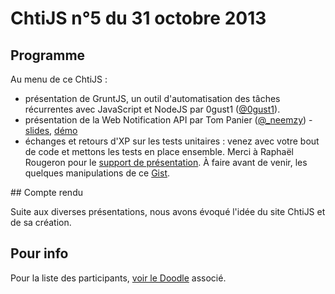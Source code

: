 <!--VarStream
title=ChtiJS #5
description=Découvrez le contenu du ChtiJS n°5 avec les présentations de Tom \
Panier, 0gust1 et un échange sur les tests unitaires en JS.
created=2013-10-31 12:00:00
keywords.+=HTML5
keywords.+=GruntJS
keywords.+=TDD
keywords.+=Karma
lang=fr
location=FR
-->

# ChtiJS n°5 du 31 octobre 2013

## Programme

Au menu de ce ChtiJS :

* présentation de GruntJS, un outil d'automatisation des tâches récurrentes
 avec JavaScript et NodeJS par 0gust1  ([@0gust1](https://twitter.com/0gust1)).
* présentation de la Web Notification API par Tom Panier
 ([@_neemzy](https://twitter.com/_neemzy)) - [slides](http://slid.es/neemzy/web-notifications-api),
 [démo](https://github.com/ChtiJS/messenger.io)
* échanges et retours d'XP sur les tests unitaires : venez avec votre bout de
 code et mettons les tests en place ensemble. Merci à Raphaël Rougeron pour le
 [support de présentation](http://fr.slideshare.net/goldoraf/tester-son-js).
 À faire avant de venir, les quelques manipulations de ce
 [Gist](https://gist.github.com/nfroidure/7247493).

## Compte rendu

Suite aux diverses présentations, nous avons évoqué l'idée du site ChtiJS et de
 sa création.

## Pour info

Pour la liste des participants,
 [voir le Doodle](http://doodle.com/rhan5tvkszzex4nc) associé.

